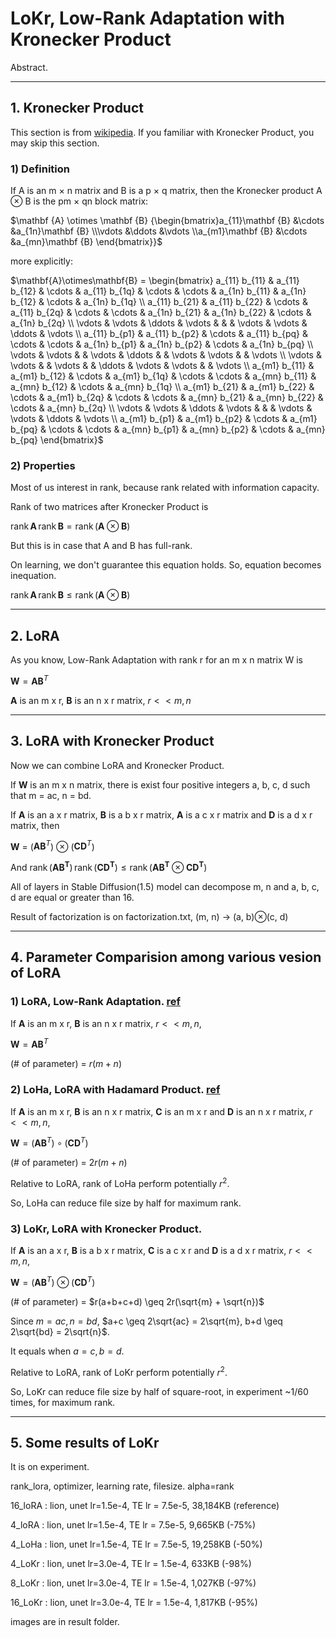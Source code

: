 # LoKr, Low-Rank Adaptation with Kronecker Product

Abstract.


---

## 1. Kronecker Product

This section is from [wikipedia](https://en.wikipedia.org/wiki/Kronecker_product). If you familiar with Kronecker Product, you may skip this section.

### 1) Definition

If A is an m × n matrix and B is a p × q matrix, then the Kronecker product A ⊗ B is the pm × qn block matrix:

$\mathbf {A} \otimes \mathbf {B} {\begin{bmatrix}a_{11}\mathbf {B} &\cdots &a_{1n}\mathbf {B} \\\vdots &\ddots &\vdots \\a_{m1}\mathbf {B} &\cdots &a_{mn}\mathbf {B} \end{bmatrix}}$

more explicitly:

$\mathbf{A}\otimes\mathbf{B} = \begin{bmatrix} a_{11} b_{11} & a_{11} b_{12} & \cdots & a_{11} b_{1q} & \cdots & \cdots & a_{1n} b_{11} & a_{1n} b_{12} & \cdots & a_{1n} b_{1q} \\
   a_{11} b_{21} & a_{11} b_{22} & \cdots & a_{11} b_{2q} &
                   \cdots & \cdots & a_{1n} b_{21} & a_{1n} b_{22} & \cdots & a_{1n} b_{2q} \\
   \vdots & \vdots & \ddots & \vdots & & & \vdots & \vdots & \ddots & \vdots \\
   a_{11} b_{p1} & a_{11} b_{p2} & \cdots & a_{11} b_{pq} &
                   \cdots & \cdots & a_{1n} b_{p1} & a_{1n} b_{p2} & \cdots & a_{1n} b_{pq} \\
   \vdots & \vdots & & \vdots & \ddots & & \vdots & \vdots & & \vdots \\
   \vdots & \vdots & & \vdots & & \ddots & \vdots & \vdots & & \vdots \\
   a_{m1} b_{11} & a_{m1} b_{12} & \cdots & a_{m1} b_{1q} &
                   \cdots & \cdots & a_{mn} b_{11} & a_{mn} b_{12} & \cdots & a_{mn} b_{1q} \\
   a_{m1} b_{21} & a_{m1} b_{22} & \cdots & a_{m1} b_{2q} &
                   \cdots & \cdots & a_{mn} b_{21} & a_{mn} b_{22} & \cdots & a_{mn} b_{2q} \\
   \vdots & \vdots & \ddots & \vdots & & & \vdots & \vdots & \ddots & \vdots \\
   a_{m1} b_{p1} & a_{m1} b_{p2} & \cdots & a_{m1} b_{pq} &
                   \cdots & \cdots & a_{mn} b_{p1} & a_{mn} b_{p2} & \cdots & a_{mn} b_{pq}
\end{bmatrix}$


### 2) Properties 

Most of us interest in rank, because rank related with information capacity.

Rank of two matrices after Kronecker Product is 

 $\operatorname{rank} \mathbf{A} \, \operatorname{rank} \mathbf{B} = \operatorname{rank}(\mathbf{A} \otimes \mathbf{B})$ 

But this is in case that A and B has full-rank.

On learning, we don't guarantee this equation holds. So, equation becomes inequation.

 $\operatorname{rank} \mathbf{A} \, \operatorname{rank} \mathbf{B} \leq \operatorname{rank}(\mathbf{A} \otimes \mathbf{B})$ 


---

## 2. LoRA

As you know, Low-Rank Adaptation with rank r for an m x n matrix W is 

$\mathbf{W} = \mathbf{A} \mathbf{B}^T$

$\mathbf{A}$ is an m x r, $\mathbf{B}$ is an n x r matrix, $r << m, n$

---

## 3. LoRA with Kronecker Product

Now we can combine LoRA and Kronecker Product.

If $\mathbf{W}$ is an m x n matrix, there is exist four positive integers a, b, c, d such that m = ac, n = bd.

If $\mathbf{A}$ is an a x r matrix, $\mathbf{B}$ is a b x r matrix, $\mathbf{A}$ is a c x r matrix and  $\mathbf{D}$ is a d x r matrix, then

$\mathbf{W}$ = \($\mathbf{A} \mathbf{B}^T$\) $\otimes$ \($\mathbf{C} \mathbf{D}^T$\)

And $\operatorname{rank} (\mathbf{AB^T}) \, \operatorname{rank} (\mathbf{CD^T}) \leq \operatorname{rank}(\mathbf{AB^T} \otimes \mathbf{CD^T})$ 


All of layers in Stable Diffusion(1.5) model can decompose m, n and a, b, c, d are equal or greater than 16.

Result of factorization is on factorization.txt, (m, n) -> (a, b)⊗(c, d)

---

## 4. Parameter Comparision among various vesion of LoRA

### 1) LoRA, Low-Rank Adaptation. [ref](https://arxiv.org/abs/2106.09685)

If $\mathbf{A}$ is an m x r, $\mathbf{B}$ is an n x r matrix, $r << m, n$, 

$\mathbf{W} = \mathbf{A} \mathbf{B}^T$

(# of parameter) = $r(m + n)$


### 2) LoHa, LoRA with Hadamard Product. [ref](https://arxiv.org/abs/2108.06098)

If $\mathbf{A}$ is an m x r, $\mathbf{B}$ is an n x r matrix, $\mathbf{C}$ is an m x r and $\mathbf{D}$ is an n x r matrix, $r << m, n$, 

$\mathbf{W} = (\mathbf{A} \mathbf{B}^T) \circ (\mathbf{C} \mathbf{D}^T)$

(# of parameter) = $2r(m + n)$

Relative to LoRA, rank of LoHa perform potentially $r^2$. 

So, LoHa can reduce file size by half for maximum rank.

### 3) LoKr, LoRA with Kronecker Product.

If $\mathbf{A}$ is an a x r, $\mathbf{B}$ is a b x r matrix, $\mathbf{C}$ is a c x r and $\mathbf{D}$ is a d x r matrix, $r << m, n$, 

$\mathbf{W} = (\mathbf{A} \mathbf{B}^T) \otimes (\mathbf{C} \mathbf{D}^T)$

(# of parameter) = $r(a+b+c+d) \geq 2r(\sqrt{m} + \sqrt{n})$

Since $m = ac, n = bd$, $a+c \geq 2\sqrt{ac} = 2\sqrt{m}, b+d \geq 2\sqrt{bd} = 2\sqrt{n}$.

It equals when $a=c, b=d$.

Relative to LoRA, rank of LoKr perform potentially $r^2$.

So, LoKr can reduce file size by half of square-root, in experiment ~1/60 times, for maximum rank.

---

## 5. Some results of LoKr

It is on experiment.

rank_lora, optimizer, learning rate, filesize. alpha=rank

16_loRA : lion, unet lr=1.5e-4, TE lr = 7.5e-5, 38,184KB (reference)

4_loRA  : lion, unet lr=1.5e-4, TE lr = 7.5e-5,  9,665KB (-75%)

4_LoHa  : lion, unet lr=1.5e-4, TE lr = 7.5e-5, 19,258KB (-50%)

4_LoKr  : lion, unet lr=3.0e-4, TE lr = 1.5e-4,     633KB (-98%)

8_LoKr  : lion, unet lr=3.0e-4, TE lr = 1.5e-4,   1,027KB (-97%)

16_LoKr  : lion, unet lr=3.0e-4, TE lr = 1.5e-4,   1,817KB (-95%)

images are in result folder.


